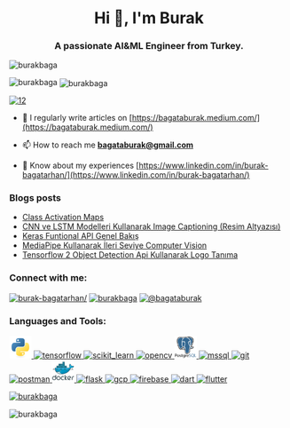 <h1 align="center">Hi 👋, I'm Burak</h1>
<h3 align="center">A passionate AI&ML Engineer from Turkey.</h3>

<p align="left"> <img src="https://komarev.com/ghpvc/?username=burakbaga&label=Profile%20views&color=0e75b6&style=flat" alt="burakbaga" /> </p>

<p><img align="left" src="https://github-readme-stats.vercel.app/api/top-langs?username=burakbaga&show_icons=true&locale=en&layout=compact" alt="burakbaga" /></p>

<p>&nbsp;<img align="center" src="https://github-readme-stats.vercel.app/api?username=burakbaga&show_icons=true&locale=en" alt="burakbaga" /></p>

<p align="left"> <a href="https://twitter.com/12" target="blank"><img src="https://img.shields.io/twitter/follow/12?logo=twitter&style=for-the-badge" alt="12" /></a> </p>


- 📝 I regularly write articles on [https://bagataburak.medium.com/](https://bagataburak.medium.com/)

- 📫 How to reach me **bagataburak@gmail.com**

- 📄 Know about my experiences [https://www.linkedin.com/in/burak-bagatarhan/](https://www.linkedin.com/in/burak-bagatarhan/)

### Blogs posts
<!-- BLOG-POST-LIST:START -->
- [Class Activation Maps](https://bagataburak.medium.com/class-activation-maps-94a3f50f254b?source=rss-bbafcb2bda47------2)
- [CNN ve LSTM Modelleri Kullanarak Image Captioning (Resim Altyazısı)](https://bagataburak.medium.com/cnn-ve-lstm-modelleri-kullanarak-image-captioning-resim-altyaz%C4%B1s%C4%B1-8d86b453cb43?source=rss-bbafcb2bda47------2)
- [Keras Funtional API Genel Bakış](https://bagataburak.medium.com/keras-funtional-api-genel-bak%C4%B1%C5%9F-d5c48118ace8?source=rss-bbafcb2bda47------2)
- [MediaPipe Kullanarak İleri Seviye Computer Vision](https://bagataburak.medium.com/mediapipe-kullanarak-i%CC%87leri-seviye-computer-vision-e36dbb4c60f2?source=rss-bbafcb2bda47------2)
- [Tensorflow 2 Object Detection Api Kullanarak Logo Tanıma](https://bagataburak.medium.com/tensorflow-2-object-detection-api-kullanarak-logo-tan%C4%B1ma-a6f0f22549f7?source=rss-bbafcb2bda47------2)
<!-- BLOG-POST-LIST:END -->

<h3 align="left">Connect with me:</h3>
<p align="left">
<a href="https://linkedin.com/in/burak-bagatarhan/" target="blank"><img align="center" src="https://raw.githubusercontent.com/rahuldkjain/github-profile-readme-generator/master/src/images/icons/Social/linked-in-alt.svg" alt="burak-bagatarhan/" height="30" width="40" /></a>
<a href="https://kaggle.com/burakbaga" target="blank"><img align="center" src="https://raw.githubusercontent.com/rahuldkjain/github-profile-readme-generator/master/src/images/icons/Social/kaggle.svg" alt="burakbaga" height="30" width="40" /></a>
<a href="https://medium.com/@bagataburak" target="blank"><img align="center" src="https://raw.githubusercontent.com/rahuldkjain/github-profile-readme-generator/master/src/images/icons/Social/medium.svg" alt="@bagataburak" height="30" width="40" /></a>
</p>

<h3 align="left">Languages and Tools:</h3>
<p align="left">
<a href="https://www.python.org" target="_blank"> <img src="https://raw.githubusercontent.com/devicons/devicon/master/icons/python/python-original.svg" alt="python" width="40" height="40"/> </a>
<a href="https://www.tensorflow.org" target="_blank"> <img src="https://www.vectorlogo.zone/logos/tensorflow/tensorflow-icon.svg" alt="tensorflow" width="40" height="40"/> </a> 
 <a href="https://scikit-learn.org/" target="_blank"> <img src="https://upload.wikimedia.org/wikipedia/commons/0/05/Scikit_learn_logo_small.svg" alt="scikit_learn" width="40" height="40"/> </a> 
<a href="https://opencv.org/" target="_blank"> <img src="https://www.vectorlogo.zone/logos/opencv/opencv-icon.svg" alt="opencv" width="40" height="40"/> </a>
 <a href="https://www.postgresql.org" target="_blank"> <img src="https://raw.githubusercontent.com/devicons/devicon/master/icons/postgresql/postgresql-original-wordmark.svg" alt="postgresql" width="40" height="40"/> </a> 
 <a href="https://www.microsoft.com/en-us/sql-server" target="_blank"> <img src="https://www.svgrepo.com/show/303229/microsoft-sql-server-logo.svg" alt="mssql" width="40" height="40"/>
 <a href="https://git-scm.com/" target="_blank"> <img src="https://www.vectorlogo.zone/logos/git-scm/git-scm-icon.svg" alt="git" width="40" height="40"/> </a> 
 <a href="https://postman.com" target="_blank"> <img src="https://www.vectorlogo.zone/logos/getpostman/getpostman-icon.svg" alt="postman" width="40" height="40"/> </a> 
<a href="https://www.docker.com/" target="_blank"> <img src="https://raw.githubusercontent.com/devicons/devicon/master/icons/docker/docker-original-wordmark.svg" alt="docker" width="40" height="40"/> 
</a> <a href="https://flask.palletsprojects.com/" target="_blank"> <img src="https://www.vectorlogo.zone/logos/pocoo_flask/pocoo_flask-icon.svg" alt="flask" width="40" height="40"/> </a> 
<a href="https://cloud.google.com" target="_blank"> <img src="https://www.vectorlogo.zone/logos/google_cloud/google_cloud-icon.svg" alt="gcp" width="40" height="40"/> </a> 
</a> <a href="https://firebase.google.com/" target="_blank"> <img src="https://www.vectorlogo.zone/logos/firebase/firebase-icon.svg" alt="firebase" width="40" height="40"/>
 <a href="https://dart.dev" target="_blank"> <img src="https://www.vectorlogo.zone/logos/dartlang/dartlang-icon.svg" alt="dart" width="40" height="40"/> </a> 
 <a href="https://flutter.dev" target="_blank"> <img src="https://www.vectorlogo.zone/logos/flutterio/flutterio-icon.svg" alt="flutter" width="40" height="40"/> </a> 
 </p>

<p align="left"> <a href="https://github.com/ryo-ma/github-profile-trophy"><img src="https://github-profile-trophy.vercel.app/?username=burakbaga" alt="burakbaga" /></a> </p>

<p><img align="center" src="https://github-readme-streak-stats.herokuapp.com/?user=burakbaga&" alt="burakbaga" /></p>

